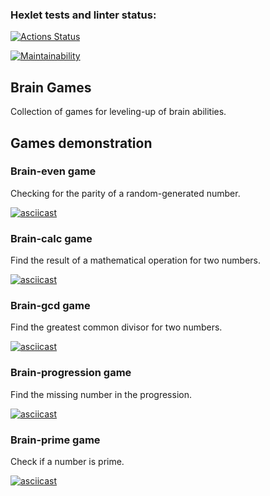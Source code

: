 ### Hexlet tests and linter status:
[![Actions Status](https://github.com/webdb81/frontend-project-44/workflows/hexlet-check/badge.svg)](https://github.com/webdb81/frontend-project-44/actions)

[![Maintainability](https://api.codeclimate.com/v1/badges/325cb15251dc15fbfe7d/maintainability)](https://codeclimate.com/github/webdb81/frontend-project-44/maintainability)

## Brain Games

Collection of games for leveling-up of brain abilities.

## Games demonstration

### Brain-even game

Checking for the parity of a random-generated number.

[![asciicast](https://asciinema.org/a/4Ln0PCTybu5qKZmoQHs1JbYZa.svg)](https://asciinema.org/a/4Ln0PCTybu5qKZmoQHs1JbYZa)

### Brain-calc game

Find the result of a mathematical operation for two numbers.

[![asciicast](https://asciinema.org/a/AjSoLSDBUwomBj33BKxsI5DpU.svg)](https://asciinema.org/a/AjSoLSDBUwomBj33BKxsI5DpU)

### Brain-gcd game

Find the greatest common divisor for two numbers.

[![asciicast](https://asciinema.org/a/h6eX0nKOLZCd4DIZ8pbGCuhvU.svg)](https://asciinema.org/a/h6eX0nKOLZCd4DIZ8pbGCuhvU)

### Brain-progression game

Find the missing number in the progression.

[![asciicast](https://asciinema.org/a/kcPu0rHSY8dS4hyct0v6Qnzm1.svg)](https://asciinema.org/a/kcPu0rHSY8dS4hyct0v6Qnzm1)

### Brain-prime game

Check if a number is prime.

[![asciicast](https://asciinema.org/a/OvFiiXargEz8eQO6o6pPWgdSi.svg)](https://asciinema.org/a/OvFiiXargEz8eQO6o6pPWgdSi)
